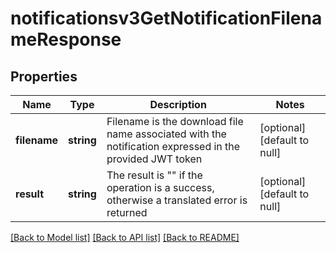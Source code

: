 # notificationsv3GetNotificationFilenameResponse

## Properties
Name | Type | Description | Notes
------------ | ------------- | ------------- | -------------
**filename** | **string** | Filename is the download file name associated with the notification expressed in the provided JWT token | [optional] [default to null]
**result** | **string** | The result is &quot;&quot; if the operation is a success, otherwise a translated error is returned | [optional] [default to null]

[[Back to Model list]](../README.md#documentation-for-models) [[Back to API list]](../README.md#documentation-for-api-endpoints) [[Back to README]](../README.md)


